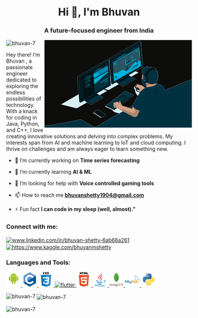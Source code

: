 <h1 align="center">Hi 👋, I'm Bhuvan</h1>
<h3 align="center">A future-focused engineer from India</h3>
<img align="right" alt="Coding" width="400" src="https://raw.githubusercontent.com/Potential17/Potential17/master/user%20(2).gif"> 

<p align="left"> <img src="https://komarev.com/ghpvc/?username=bhuvan-7&label=Profile%20views&color=0e75b6&style=flat" alt="bhuvan-7" /> </p>

<p>
Hey there! I’m Bhuvan , a passionate engineer dedicated to exploring the endless possibilities of technology. With a knack for coding in Java, Python, and C++, I love creating innovative solutions and delving into complex problems. My interests span from AI and machine learning to IoT and cloud computing. I thrive on challenges and am always eager to learn something new. </p>


- 🔭 I’m currently working on **Time series forecasting**

- 🌱 I’m currently learning **AI & ML**

- 🤝 I’m looking for help with **Voice controlled gaming tools**

- 📫 How to reach me **bhuvanshetty1904@gmail.com**

- ⚡ Fun fact **I can code in my sleep (well, almost)."**

<h3 align="left">Connect with me:</h3>
<p align="left">
<a href="https://linkedin.com/in/www.linkedin.com/in/bhuvan-shetty-6ab66a261" target="blank"><img align="center" src="https://raw.githubusercontent.com/rahuldkjain/github-profile-readme-generator/master/src/images/icons/Social/linked-in-alt.svg" alt="www.linkedin.com/in/bhuvan-shetty-6ab66a261" height="30" width="40" /></a>
<a href="https://kaggle.com/https://www.kaggle.com/bhuvanmshetty" target="blank"><img align="center" src="https://raw.githubusercontent.com/rahuldkjain/github-profile-readme-generator/master/src/images/icons/Social/kaggle.svg" alt="https://www.kaggle.com/bhuvanmshetty" height="30" width="40" /></a>
</p>

<h3 align="left">Languages and Tools:</h3>
<p align="left"> <a href="https://developer.android.com" target="_blank" rel="noreferrer"> <img src="https://raw.githubusercontent.com/devicons/devicon/master/icons/android/android-original-wordmark.svg" alt="android" width="40" height="40"/> </a> <a href="https://www.cprogramming.com/" target="_blank" rel="noreferrer"> <img src="https://raw.githubusercontent.com/devicons/devicon/master/icons/c/c-original.svg" alt="c" width="40" height="40"/> </a> <a href="https://www.w3schools.com/css/" target="_blank" rel="noreferrer"> <img src="https://raw.githubusercontent.com/devicons/devicon/master/icons/css3/css3-original-wordmark.svg" alt="css3" width="40" height="40"/> </a> <a href="https://flutter.dev" target="_blank" rel="noreferrer"> <img src="https://www.vectorlogo.zone/logos/flutterio/flutterio-icon.svg" alt="flutter" width="40" height="40"/> </a> <a href="https://www.w3.org/html/" target="_blank" rel="noreferrer"> <img src="https://raw.githubusercontent.com/devicons/devicon/master/icons/html5/html5-original-wordmark.svg" alt="html5" width="40" height="40"/> </a> <a href="https://www.java.com" target="_blank" rel="noreferrer"> <img src="https://raw.githubusercontent.com/devicons/devicon/master/icons/java/java-original.svg" alt="java" width="40" height="40"/> </a> <a href="https://www.mongodb.com/" target="_blank" rel="noreferrer"> <img src="https://raw.githubusercontent.com/devicons/devicon/master/icons/mongodb/mongodb-original-wordmark.svg" alt="mongodb" width="40" height="40"/> </a> <a href="https://www.mysql.com/" target="_blank" rel="noreferrer"> <img src="https://raw.githubusercontent.com/devicons/devicon/master/icons/mysql/mysql-original-wordmark.svg" alt="mysql" width="40" height="40"/> </a> <a href="https://www.python.org" target="_blank" rel="noreferrer"> <img src="https://raw.githubusercontent.com/devicons/devicon/master/icons/python/python-original.svg" alt="python" width="40" height="40"/> </a> </p>

<p><img align="left" src="https://github-readme-stats.vercel.app/api/top-langs?username=bhuvan-7&show_icons=true&locale=en&layout=compact" alt="bhuvan-7" /></p>

<p>&nbsp;<img align="center" src="https://github-readme-stats.vercel.app/api?username=bhuvan-7&show_icons=true&locale=en" alt="bhuvan-7" /></p>

<p><img align="center" src="https://github-readme-streak-stats.herokuapp.com/?user=bhuvan-7&" alt="bhuvan-7" /></p>
